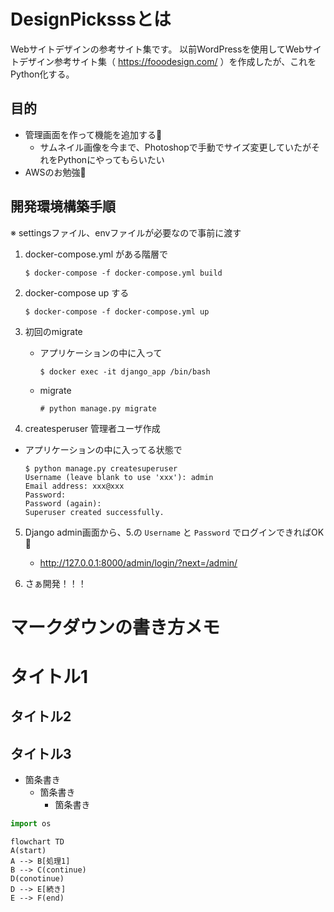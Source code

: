 # DesignPicksssとは
Webサイトデザインの参考サイト集です。
以前WordPressを使用してWebサイトデザイン参考サイト集（ https://fooodesign.com/ ）を作成したが、これをPython化する。

## 目的
- 管理画面を作って機能を追加する🍔
    - サムネイル画像を今まで、Photoshopで手動でサイズ変更していたがそれをPythonにやってもらいたい
- AWSのお勉強🍕

## 開発環境構築手順

※ settingsファイル、envファイルが必要なので事前に渡す

1. docker-compose.yml がある階層で

    ```
    $ docker-compose -f docker-compose.yml build
    ```

2. docker-compose up する

    ```
    $ docker-compose -f docker-compose.yml up
    ```

3. 初回のmigrate
   - アプリケーションの中に入って
        ```
        $ docker exec -it django_app /bin/bash
        ```
    - migrate
        ```
        # python manage.py migrate
        ```


4. createsperuser 管理者ユーザ作成
  - アプリケーションの中に入ってる状態で
    ```
    $ python manage.py createsuperuser
    Username (leave blank to use 'xxx'): admin
    Email address: xxx@xxx
    Password:
    Password (again):
    Superuser created successfully.
    ```

5. Django admin画面から、5.の `Username` と `Password` でログインできればOK🎉
    - http://127.0.0.1:8000/admin/login/?next=/admin/

6. さぁ開発！！！

# マークダウンの書き方メモ

# タイトル1
## タイトル2
## タイトル3

- 箇条書き
  - 箇条書き
    - 箇条書き

```python
import os
```

```mermaid
flowchart TD
A(start)
A --> B[処理1]
B --> C(continue)
D(conotinue)
D --> E[続き]
E --> F(end)
